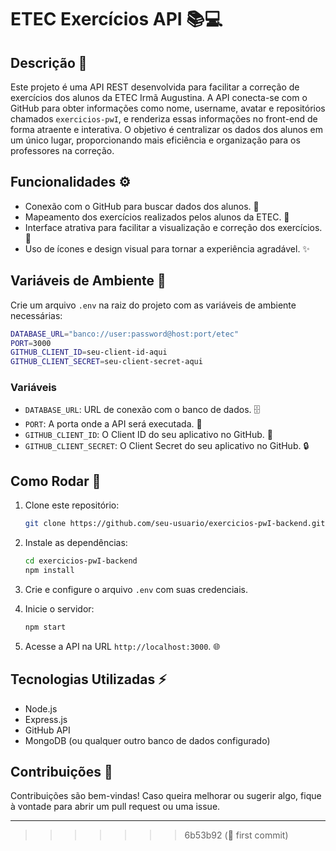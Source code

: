 # ETEC Exercícios API 📚💻

## Descrição 📝

Este projeto é uma API REST desenvolvida para facilitar a correção de exercícios dos alunos da ETEC Irmã Augustina. A API conecta-se com o GitHub para obter informações como nome, username, avatar e repositórios chamados `exercicios-pwI`, e renderiza essas informações no front-end de forma atraente e interativa. O objetivo é centralizar os dados dos alunos em um único lugar, proporcionando mais eficiência e organização para os professores na correção.

## Funcionalidades ⚙️

- Conexão com o GitHub para buscar dados dos alunos. 🔗
- Mapeamento dos exercícios realizados pelos alunos da ETEC. 📍
- Interface atrativa para facilitar a visualização e correção dos exercícios. 🎨
- Uso de ícones e design visual para tornar a experiência agradável. ✨

## Variáveis de Ambiente 🌱

Crie um arquivo `.env` na raiz do projeto com as variáveis de ambiente necessárias:

```bash
DATABASE_URL="banco://user:password@host:port/etec"
PORT=3000
GITHUB_CLIENT_ID=seu-client-id-aqui
GITHUB_CLIENT_SECRET=seu-client-secret-aqui
```

### Variáveis

- `DATABASE_URL`: URL de conexão com o banco de dados. 🗄️
- `PORT`: A porta onde a API será executada. 🔌
- `GITHUB_CLIENT_ID`: O Client ID do seu aplicativo no GitHub. 🔑
- `GITHUB_CLIENT_SECRET`: O Client Secret do seu aplicativo no GitHub. 🔒

## Como Rodar 🚀

1. Clone este repositório:

   ```bash
   git clone https://github.com/seu-usuario/exercicios-pwI-backend.git
   ```

2. Instale as dependências:

   ```bash
   cd exercicios-pwI-backend
   npm install
   ```

3. Crie e configure o arquivo `.env` com suas credenciais.

4. Inicie o servidor:

   ```bash
   npm start
   ```

5. Acesse a API na URL `http://localhost:3000`. 🌐

## Tecnologias Utilizadas ⚡

- Node.js
- Express.js
- GitHub API
- MongoDB (ou qualquer outro banco de dados configurado)

## Contribuições 🤝

Contribuições são bem-vindas! Caso queira melhorar ou sugerir algo, fique à vontade para abrir um pull request ou uma issue.

---

>>>>>>> 6b53b92 (:tada: first commit)
